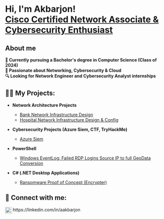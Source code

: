 <h1>Hi, I'm Akbarjon! <br/> <a href="https://www.linkedin.com/in/aakbarjon/">Cisco Certified Network Associate & Cybersecurity Enthusiast</a></h1>

<h2> About me </h2>
<b>🔭 Currently pursuing a Bachelor's degree in Computer Science (Class of 2024) <br> </b>
<b>🌱 Passionate about Networking, Cybersecurity & Cloud <br> </b>
<b>🔍 Looking for Network Engineer and Cybersecurity Analyst internships <br> </b>

<h2>👨‍💻 My Projects:</h2>

- <b>Network Architecture Projects</b>
  - [Bank Network Infrastructure Design](https://github.com/aakbarjon)
  - [Hospital Network Infrastructure Design & Config](https://github.com/aakbarjon)
    
- <b>Cybersecurity Projects (Azure Siem, CTF, TryHackMe)</b>
  - [Azure Siem](https://github.com/akbarjn) 
- <b>PowerShell</b>
  - [Windows EventLog: Failed RDP Logins Source IP to full GeoData Conversion](https://github.com/aakbarjon)
 
- <b>C# (.NET Desktop Applications)</b>
  - [Ransomware Proof of Concept (Encrypter)](https://github.com/aakbarjon)



<h2> 🤳 Connect with me:</h2>
<img align="left"  | LinkedIn" width="22px" src="https://cdn.jsdelivr.net/npm/simple-icons@v3/icons/linkedin.svg" /> https://linkedin.com/in/aakbarjon


